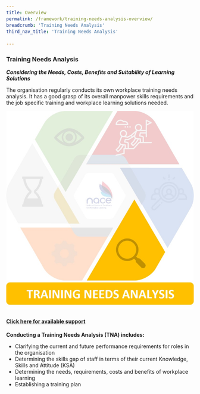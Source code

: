 ```yaml
---
title: Overview
permalink: /framework/training-needs-analysis-overview/
breadcrumb: 'Training Needs Analysis'
third_nav_title: 'Training Needs Analysis'

---
```





### **Training Needs Analysis**
***Considering the Needs, Costs, Benefits and Suitability of Learning Solutions***

The organisation regularly conducts its own workplace training needs analysis. 
It has a good grasp of its overall manpower skills requirements and the job specific training and workplace learning solutions needed.

<div class="row">
    <div class="col is-6">
		<figure style="margin:0;">
			<img src="/images/framework-icon/tna-icon.jpg" alt="Training"/>
			<a href="https://www.workplacelearning.gov.sg/framework/training-needs-analysis-support/" target="_blank"> <h4>Click here for available support</h4></a>
			<figcaption class="has-text-weight-bold" style="color:#D2A00A"> </figcaption>
		</figure>
	</div>
	<div class="col is-6">
        <p>	
		<b>Conducting a Training Needs Analysis (TNA) includes:</b>
            <ul>
                <li>Clarifying the current and future performance requirements for roles in the organisation</li>
                <li>Determining the skills gap of staff in terms of their current Knowledge, Skills and Attitude (KSA)</li>
		<li>Determining the needs, requirements, costs and benefits of workplace learning</li>
		<li>Establishing a training plan</li>    		    
            </ul>
		</p>
	</div>
</div>
